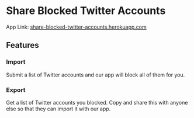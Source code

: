 # Share Blocked Twitter Accounts

App Link: [share-blocked-twitter-accounts.herokuapp.com](https://share-blocked-twitter-accounts.herokuapp.com/)

## Features
### Import
Submit a list of Twitter accounts and our app will block all of them for you.
### Export
Get a list of Twitter accounts you blocked. Copy and share this with anyone else so that they can import it with our app.
